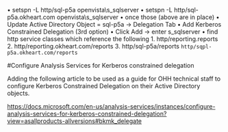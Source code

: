 • setspn -L http/sql-p5a openvista\s_sqlserver 
• setspn -L http/sql-p5a.okheart.com openvista\s_sqlserver 
• once those (above are in place) 
• Update Active Directory Object = sql-p5a -> Delegation Tab 
• Add Kerberos Constrained Delegation (3rd option) 
• Click Add -> enter s_sqlserver 
• find http service classes which reference the following 
	1. http/reporting.reports 
	2. http/reporting.okheart.com/reports 
	3. http/sql-p5a/reports 
`http/sqpl-p5a.okheart.com/reports`


#Configure Analysis Services for Kerberos constrained delegation

Adding the following article to be used as a guide for OHH technical staff to configure Kerberos Constrained Delegation on their Active Directory objects.

https://docs.microsoft.com/en-us/analysis-services/instances/configure-analysis-services-for-kerberos-constrained-delegation?view=asallproducts-allversions#bkmk_delegate